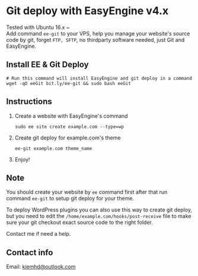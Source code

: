 # Git deploy with EasyEngine v4.x
Tested with Ubuntu 16.x ~\
Add command `ee-git` to your VPS, help you manage your website's source code by git, forget `FTP, SFTP`, no thirdparty software needed, just Git and EasyEngine.

## Install EE & Git Deploy

```
# Run this command will install EasyEngine and git deploy in a command
wget -qO eeGit bit.ly/ee-git && sudo bash eeGit
```
## Instructions
1.  Create a website with EasyEngine's command 

    `sudo ee site create example.com --type=wp`
2. Create git deploy for example.com's theme

    `ee-git example.com theme_name`
3. Enjoy!

## Note
You should create your website by `ee` command first after that run command `ee-git` to setup git deploy for your theme.

To deploy WordPress plugins you can also use this way to create git deploy, but you need to edit the `/home/example.com/hooks/post-receive` file to make sure your git checkout exact source code to the right folder.

Contact me if need a help.
## Contact info

Email: kiemhd@outlook.com